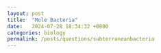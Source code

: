 ```yaml
---
layout: post
title:  "Mole Bacteria"
date:   2024-07-28 18:34:32 +0800
categories: biology
permalink: /posts/questions/subterraneanbacteria
---
```


